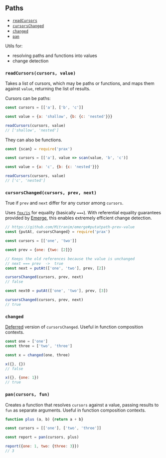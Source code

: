 ## Paths

* [`readCursors`]({{url(path)}}/#-readcursors-cursors-value-)
* [`cursorsChanged`]({{url(path)}}/#-cursorschanged-cursors-prev-next-)
* [`changed`]({{url(path)}}/#-changed-)
* [`pan`]({{url(path)}}/#-pan-cursors-fun-)

Utils for:
* resolving paths and functions into values
* change detection

### `readCursors(cursors, value)`

Takes a list of cursors, which may be paths or functions, and maps them against
`value`, returning the list of results.

Cursors can be paths:

```js
const cursors = [['a'], ['b', 'c']]

const value = {a: 'shallow', {b: {c: 'nested'}}}

readCursors(cursors, value)
// ['shallow', 'nested']
```

They can also be functions.

```js
const {scan} = require('prax')

const cursors = [['a'], value => scan(value, 'b', 'c')]

const value = {a: 'c', {b: {c: 'nested'}}}

readCursors(cursors, value)
// ['c', 'nested']
```

### `cursorsChanged(cursors, prev, next)`

True if `prev` and `next` differ for any cursor among `cursors`.

Uses
<a href="http://mitranim.com/fpx/#-is-one-other-" target="_blank">`fpx/is`</a>
for equality (basically `===`). With referential equality guarantees provided by
<a href="https://github.com/Mitranim/emerge" target="_blank">Emerge</a>,
this enables extremely efficient change detection.

```js
// https://github.com/Mitranim/emerge#putatpath-prev-value
const {putAt, cursorsChanged} = require('prax')

const cursors = [['one', 'two']]

const prev = {one: {two: [2]}}

// Keeps the old references because the value is unchanged
// next === prev  ->  true
const next = putAt(['one', 'two'], prev, [2])

cursorsChanged(cursors, prev, next)
// false

const next0 = putAt(['one', 'two'], prev, [3])

cursorsChanged(cursors, prev, next)
// true
```

### `changed`

<a href="http://mitranim.com/fpx/#-defer-fun-args-" target="_blank">Deferred</a>
version of `cursorsChanged`. Useful in function composition contexts.

```js
const one = ['one']
const three = ['two', 'three']

const x = changed(one, three)

x({}, {})
// false

x({}, {one: 1})
// true
```

### `pan(cursors, fun)`

Creates a function that resolves `cursors` against a value, passing results
to `fun` as separate arguments. Useful in function composition contexts.

```js
function plus (a, b) {return a + b}

const cursors = [['one'], ['two', 'three']]

const report = pan(cursors, plus)

report({one: 1, two: {three: 3}})
// 3
```
